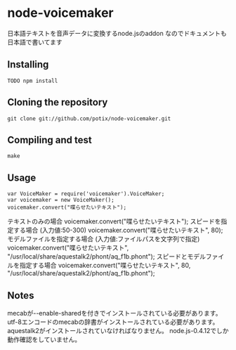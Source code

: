 # node-voicemaker

日本語テキストを音声データに変換するnode.jsのaddon
なのでドキュメントも日本語で書いてます

## Installing 

	TODO npm install


## Cloning the repository

	git clone git://github.com/potix/node-voicemaker.git

## Compiling and test

	make 

## Usage

	var VoiceMaker = require('voicemaker').VoiceMaker;
	var voicemaker = new VoiceMaker();
	voicemaker.convert("喋らせたいテキスト");

テキストのみの場合
	voicemaker.convert("喋らせたいテキスト");
スピードを指定する場合 (入力値:50-300)
	voicemaker.convert("喋らせたいテキスト", 80);
モデルファイルを指定する場合 (入力値:ファイルパスを文字列で指定)
	voicemaker.convert("喋らせたいテキスト", "/usr/local/share/aquestalk2/phont/aq_f1b.phont");
スピードとモデルファイルを指定する場合
	voicemaker.convert("喋らせたいテキスト", 80, "/usr/local/share/aquestalk2/phont/aq_f1b.phont");

## Notes

mecabが--enable-sharedを付きでインストールされている必要があります。
utf-8エンコードのmecabの辞書がインストールされている必要があります。
aquestalk2がインストールされていなければなりません。
node.js-0.4.12でしか動作確認をしていません。

